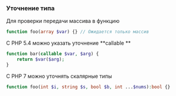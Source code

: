 ### Уточнение типа

Для проверки передачи массива в функцию 

```php
function foo(array $var) {} // Ожидается только массив
```

С PHP 5.4 можно указать уточнение **callable **

```php
function bar(callable $var, $arg) {
    return $var($arg);
}
```

С PHP 7 можно уточнять скалярные типы

```php
function foo(int $i, string $s, bool $b, int ...$nums):bool {}
```



